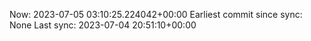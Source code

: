 Now: 2023-07-05 03:10:25.224042+00:00 Earliest commit since sync: None Last sync: 2023-07-04 20:51:10+00:00
